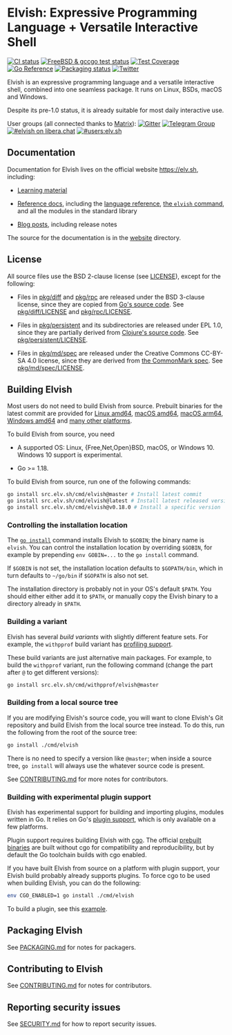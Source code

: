 # Elvish: Expressive Programming Language + Versatile Interactive Shell

[![CI status](https://github.com/elves/elvish/workflows/CI/badge.svg)](https://github.com/elves/elvish/actions?query=workflow%3ACI)
[![FreeBSD & gccgo test status](https://img.shields.io/cirrus/github/elves/elvish?logo=Cirrus%20CI&label=CI2)](https://cirrus-ci.com/github/elves/elvish/master)
[![Test Coverage](https://img.shields.io/codecov/c/github/elves/elvish/master.svg?logo=Codecov&label=coverage)](https://app.codecov.io/gh/elves/elvish/tree/master)
[![Go Reference](https://pkg.go.dev/badge/src.elv.sh@master.svg)](https://pkg.go.dev/src.elv.sh@master)
[![Packaging status](https://repology.org/badge/tiny-repos/elvish.svg)](https://repology.org/project/elvish/versions)
[![Twitter](https://img.shields.io/twitter/url/http/shields.io.svg?style=social)](https://twitter.com/ElvishShell)

Elvish is an expressive programming language and a versatile interactive shell,
combined into one seamless package. It runs on Linux, BSDs, macOS and Windows.

Despite its pre-1.0 status, it is already suitable for most daily interactive
use.

User groups (all connected thanks to [Matrix](https://matrix.org)):
[![Gitter](https://img.shields.io/badge/gitter-elves/elvish-blue.svg?logo=gitter-white)](https://gitter.im/elves/elvish)
[![Telegram Group](https://img.shields.io/badge/telegram-@elvish-blue.svg)](https://telegram.me/elvish)
[![#elvish on libera.chat](https://img.shields.io/badge/libera.chat-%23elvish-blue.svg)](https://web.libera.chat/#elvish)
[![#users:elv.sh](https://img.shields.io/badge/matrix-%23users:elv.sh-blue.svg)](https://matrix.to/#/#users:elv.sh)

## Documentation

Documentation for Elvish lives on the official website https://elv.sh,
including:

-   [Learning material](https://elv.sh/learn)

-   [Reference docs](https://elv.sh/ref), including the
    [language reference](https://elv.sh/ref/language.html),
    [the `elvish` command](https://elv.sh/ref/command.html), and all the modules
    in the standard library

-   [Blog posts](https://elv.sh/blog), including release notes

The source for the documentation is in the
[website](https://github.com/elves/elvish/tree/master/website) directory.

## License

All source files use the BSD 2-clause license (see [LICENSE](LICENSE)), except
for the following:

-   Files in [pkg/diff](pkg/diff) and [pkg/rpc](pkg/rpc) are released under the
    BSD 3-clause license, since they are copied from
    [Go's source code](https://github.com/golang/go). See
    [pkg/diff/LICENSE](pkg/diff/LICENSE) and [pkg/rpc/LICENSE](pkg/rpc/LICENSE).

-   Files in [pkg/persistent](pkg/persistent) and its subdirectories are
    released under EPL 1.0, since they are partially derived from
    [Clojure's source code](https://github.com/clojure/clojure). See
    [pkg/persistent/LICENSE](pkg/persistent/LICENSE).

-   Files in [pkg/md/spec](pkg/md/spec) are released under the Creative Commons
    CC-BY-SA 4.0 license, since they are derived from
    [the CommonMark spec](https://github.com/commonmark/commonmark-spec). See
    [pkg/md/spec/LICENSE](pkg/md/spec/LICENSE).

## Building Elvish

Most users do not need to build Elvish from source. Prebuilt binaries for the
latest commit are provided for
[Linux amd64](https://dl.elv.sh/linux-amd64/elvish-HEAD.tar.gz),
[macOS amd64](https://dl.elv.sh/darwin-amd64/elvish-HEAD.tar.gz),
[macOS arm64](https://dl.elv.sh/darwin-arm64/elvish-HEAD.tar.gz),
[Windows amd64](https://dl.elv.sh/windows-amd64/elvish-HEAD.zip) and
[many other platforms](https://elv.sh/get).

To build Elvish from source, you need

-   A supported OS: Linux, {Free,Net,Open}BSD, macOS, or Windows 10. Windows 10
    support is experimental.

-   Go >= 1.18.

To build Elvish from source, run one of the following commands:

```sh
go install src.elv.sh/cmd/elvish@master # Install latest commit
go install src.elv.sh/cmd/elvish@latest # Install latest released version
go install src.elv.sh/cmd/elvish@v0.18.0 # Install a specific version
```

### Controlling the installation location

The
[`go install`](https://pkg.go.dev/cmd/go#hdr-Compile_and_install_packages_and_dependencies)
command installs Elvish to `$GOBIN`; the binary name is `elvish`. You can
control the installation location by overriding `$GOBIN`, for example by
prepending `env GOBIN=...` to the `go install` command.

If `$GOBIN` is not set, the installation location defaults to `$GOPATH/bin`,
which in turn defaults to `~/go/bin` if `$GOPATH` is also not set.

The installation directory is probably not in your OS's default `$PATH`. You
should either either add it to `$PATH`, or manually copy the Elvish binary to a
directory already in `$PATH`.

### Building a variant

Elvish has several *build variants* with slightly different feature sets. For
example, the `withpprof` build variant has
[profiling support](https://pkg.go.dev/runtime/pprof).

These build variants are just alternative main packages. For example, to build
the `withpprof` variant, run the following command (change the part after `@` to
get different versions):

```sh
go install src.elv.sh/cmd/withpprof/elvish@master
```

### Building from a local source tree

If you are modifying Elvish's source code, you will want to clone Elvish's Git
repository and build Elvish from the local source tree instead. To do this, run
the following from the root of the source tree:

```sh
go install ./cmd/elvish
```

There is no need to specify a version like `@master`; when inside a source tree,
`go install` will always use the whatever source code is present.

See [CONTRIBUTING.md](CONTRIBUTING.md) for more notes for contributors.

### Building with experimental plugin support

Elvish has experimental support for building and importing plugins, modules
written in Go. It relies on Go's [plugin support](https://pkg.go.dev/plugin),
which is only available on a few platforms.

Plugin support requires building Elvish with [cgo](https://pkg.go.dev/cmd/cgo).
The official [prebuilt binaries](https://elv.sh/get) are built without cgo for
compatibility and reproducibility, but by default the Go toolchain builds with
cgo enabled.

If you have built Elvish from source on a platform with plugin support, your
Elvish build probably already supports plugins. To force cgo to be used when
building Elvish, you can do the following:

```sh
env CGO_ENABLED=1 go install ./cmd/elvish
```

To build a plugin, see this [example](https://github.com/elves/sample-plugin).

## Packaging Elvish

See [PACKAGING.md](PACKAGING.md) for notes for packagers.

## Contributing to Elvish

See [CONTRIBUTING.md](CONTRIBUTING.md) for notes for contributors.

## Reporting security issues

See [SECURITY.md](SECURITY.md) for how to report security issues.
